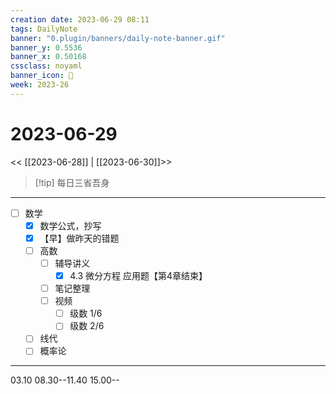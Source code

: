 ```yaml
---
creation date: 2023-06-29 08:11
tags: DailyNote
banner: "0.plugin/banners/daily-note-banner.gif"
banner_y: 0.5536
banner_x: 0.50168
cssclass: noyaml
banner_icon: 💌
week: 2023-26
---
```


# 2023-06-29

<< [[2023-06-28]] | [[2023-06-30]]>>


> [!tip] 每日三省吾身
> 

---

- [ ] 数学
	- [x] 数学公式，抄写
	- [x] 【早】做昨天的错题
	- [ ] 高数
		- [ ] 辅导讲义
			- [x] 4.3 微分方程 应用题【第4章结束】
		- [ ] 笔记整理
		- [ ] 视频
			- [ ] 级数 1/6
			- [ ] 级数 2/6
	- [ ] 线代
	- [ ] 概率论

---

03.10 08.30--11.40
15.00--